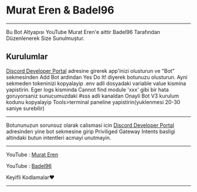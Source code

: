 


# Murat Eren & Badel96



--------------------------------------


Bu Bot Altyapısı YouTube Murat Eren'e aittir Badel96 Tarafından Düzenlenerek Size Sunulmuștur.


## Kurulumlar

[Discord Developer Portal](https://discord.com/developers/applications/) adresine girerek app'inizi olusturun ve "Bot" sekmesinden Add Bot ardindan Yes Do It! diyerek botunuzu olusturun. Ayni sekmeden tokeninizi kopyalayip .env adli dosyadaki variable value kismina yapistirin. Eger logs kisminda Cannot find module 'xxx' gibi bir hata goruyorsaniz sunucumuzdaki #sss adli kanaldan Onayli Bot V3 kurulum kodunu kopyalayip Tools>terminal paneline yapistirin(yuklenmesi 20-30 saniye surebilir)

---
Botununuzun sorunsuz olarak calismasi icin [Discord Developer Portal](https://discord.com/developers/applications/) adresinden yine bot sekmesine girip Priviliged Gateway Intents basligi altindaki butun intentleri acmayi unutmayin.

---

YouTube : [Murat Eren](https://youtube.com/c/MuratErenn)

YouTube : [Badel96](https://youtube.com/channel/UC4DToou1V0O1zB57z440P0w)

Keyifli Kodlamalar❤

--------------------------------------

